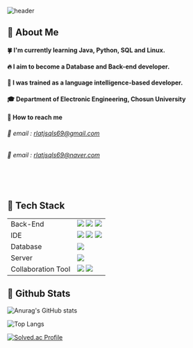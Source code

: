 ![header](https://capsule-render.vercel.app/api?type=waving&color=gradient&height=300&text=Good%20to%20see%20you)
  
## 👀 About Me
  #### :four_leaf_clover: I'm currently learning Java, Python, SQL and Linux.
  #### :fire: I aim to become a Database and Back-end developer.
  #### :raising_hand: I was trained as a language intelligence-based developer.
  #### :mortar_board: Department of Electronic Engineering, Chosun University
  #### :iphone: How to reach me
  ###### :email: email : rlatjsqls69@gmail.com
  ###### :email: email : rlatjsqls69@naver.com
  <br/>
  <br/>
  
## 🧱 Tech Stack
<table>
    <tr>
        <td>Back-End</td>
        <td>
            <img src="https://img.shields.io/badge/Java-007396?style=for-the-badge&logo=java&logoColor=white"/> 
            <img src="https://img.shields.io/badge/SpringBoot-6ab04c?style=for-the-badge&logo=SpringBoot&logoColor=white"/>
            <img src="https://img.shields.io/badge/Python-3776AB?style=for-the-badge&logo=Python&logoColor=white"/> 
        </td>
    </tr>
    <tr>
        <td>IDE</td>
        <td>
            <img src="https://img.shields.io/badge/VSCode-007ACC?style=for-the-badge&logo=VisualStudioCode&logoColor=white"/>
            <img src="https://img.shields.io/badge/Colab-F9AB00?style=for-the-badge&logo=googlecolab&logoColor=white"/">
            <img src="https://img.shields.io/badge/Jupyter-F37626?style=for-the-badge&logo=Jupyter&logoColor=white"/>
        </td>
    </tr>
    <tr>
        <td>Database</td>
        <td>
            <img src="https://img.shields.io/badge/MySQL-4479A1?style=for-the-badge&logo=MySQL&logoColor=white"/>
        </td>
    </tr>
    <tr>
        <td>Server</td>
        <td>
            <img src="https://img.shields.io/badge/NCP-007396?style=for-the-badge&logo=NCP&logoColor=green"/>
        </td>
    </tr>
    <tr>
        <td>Collaboration Tool</td>
        <td>
            <img src="https://img.shields.io/badge/Notion-999999?style=for-the-badge&logo=Notion&logoColor=block"/>
            <img src="https://img.shields.io/badge/GitHub-181717?style=for-the-badge&logo=GitHub&logoColor=white"/>
        </td>
    </tr>
</table>
</div>

## 🤔 Github Stats
![Anurag's GitHub stats](https://github-readme-stats.vercel.app/api?username=Kim-Seon-Bin)

![Top Langs](https://github-readme-stats.vercel.app/api/top-langs/?username=Kim-Seon-Bin)

[![Solved.ac Profile](http://mazassumnida.wtf/api/v2/generate_badge?boj=rlatjsqls69)](https://solved.ac/rlatjsqls69/)

<!--
이모지
- https://gist.github.com/rxaviers/7360908

배지
- https://simpleicons.org/?q=api

**Kim-Seon-Bin/Kim-Seon-Bin** is a ✨ _special_ ✨ repository because its `README.md` (this file) appears on your GitHub profile.

Here are some ideas to get you started:
- Hi there 👋
- 🔭 I’m currently working on ...
- 🌱 I’m currently learning ...
- 👯 I’m looking to collaborate on ...
- 🤔 I’m looking for help with ...
- 💬 Ask me about ...
- 📫 How to reach me: ...
- 😄 Pronouns: ...
- ⚡ Fun fact: ...
-->
